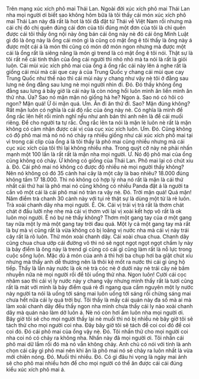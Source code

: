 Trên mạng xúc xích phô mai Thái Lan. Ngoài đời xúc xích phô mai Thái Lan nha mọi người ơi biết sao không hôm bữa là tôi thấy cái món xúc xích phô mai Thái Lan này đã rất là hot là tôi đã đặt từ Thái về Việt Nam rồi nhưng mà cái chị đó chị quên đúng cái đơn của tôi đúng một đơn của tôi là chỉ quên được cái tôi thấy ông nội này ông bán cái ông này nè đó cái ông Minh Luật gì đó là ông này là ổng cái món gì là cũng có mặt ổng ê tôi thấy là ông này á được một cái á là món thì cũng có món dở món ngon nhưng mà được một cái là ổng rất là siêng năng là món gì trend là có mặt ổng ê tôi nói. Thật sự là tôi rất nể cái tinh thần của ổng cái người thì nhỏ nhỏ mà ta nói là rất là giỏi luôn. Cái mùi xúc xích phô mai của ổng á ổng rắc cái này lên á nghe rất là giống cái mùi mà cái que cay á của Trung Quốc y chang cái mùi que cay Trung Quốc như thế nào thì cái mùi này y chang như vậy nè tôi ở đằng sau lưng nè ổng đằng sau lưng nè mọi người nhìn đi. Đó. Đó thấy không ổng đằng sau lưng á bây giờ là cái này là còn nóng hổi luôn mình ăn liền mình ăn thử nha. Ủa? Sao nó mặn mặn nó giống hả he? Ngon à. Sao nó có hôi có ngon? Mặn quá! Ừ ôi mặn quá. Ưm. Ăn đi ăn thử đi. Sao? Mặn đúng không? Rất mặn luôn có nghĩa là cái độ rắc của ông này nè. Có nghĩa là mình để ổng rắc lên hết rồi mình nghĩ nếu như anh bán thì anh nên là để cái muối riêng. Để cho người ta tự rắc. Ổng rắc lên ta nói là mặn lè luôn nè rất là mặn không có cảm nhận được cái vị của cục xúc xích luôn. Ưm. Đó. Cũng không có độ phô mai mà nó nó nó chảy ra nhiều giống như cái xúc xích phô mai tại vì trong cái clip của ổng á là tôi thấy là phô mai cũng nhiều nhưng mà cái cục xúc xích của tôi thì lại không nhiều nha. Trong quýt cỡ này nè phải nhấn mạnh một 100 lần là rất rất là mặn nha mọi người. Ư. Nó độ phô mai của ổng cũng không có chảy. Ừ không có giống của Thái Lan. Phô mai lại có chút xíu à. Đó. Cái phô mai nó không có được độ nhiều nè mọi người thấy không? Nên nó không có đó 35 cành hai cây là một cây là bao nhiêu? 18.000 đúng không tầm 17 18.000. Thì nó không có hợp lý nha nó rất là mặn là cái thứ nhất cái thứ hai là phô mai nó cũng không có nhiều Panda đặt á là người ta cắn vô một cái là cái phô mai nó tràn ra vậy nè. Đó. Trời mặn quá! Quá mặn! Năm điểm trà chanh 30 cành này với tụi rẻ thật sự là dùng một từ là rẻ luôn. Trà xoài chanh dây nha mọi người. Ê. Ok. Cái vị trái vị trà rất là thơm chát chát ở đầu lưỡi nhẹ nhẹ mà cái vị thơm với lại vị xoài kết hợp vô rất là ok luôn mọi người. Ê nó bự nè thấy không? Thơm một gang tay của ơ một gang tay nữa một ly mà một gang tay trời đau quá. Một ly cả một gang tay mà rất là bự mà vị cũng rất là vừa không có bị loãng vị nước nha mà cái vị này trái cây rất là rõ luôn. Thử món xoài chanh dây. Cái xoài chua chua. Chanh dây cũng chua chua ướp cái đường vô thì nó sẽ ngọt ngọt ngọt ngọt chấm ly này là bảy điểm là ông này là trend gì cũng có cái gì cũng làm rất là nỗ lực trong cuộc sống luôn. Mặc dù á món của anh á thì hơi ba chụp hơi ba giật chút xíu nhưng mà thấy anh dễ thương nên là thôi kệ mốt ra nước thì cái gì ủng hộ tiếp. Thấy là lần này nước là ok nè trà cóc nè ở dưới này nè trái cây nè băm nhuyễn nữa nè mọi người rồi để tôi uống thử nha. Ngon luôn! Cười cái cọc nhăm sao thì cái vị ly nước này y chang vậy nhưng mình thấy rất là tươi cũng rất là mát với mình là bảy điểm quá rẻ đi ngang qua cầm nguyên một ly nước này người ta nói là uống tới sáng mai luôn uống tới sáng rồi chừng sáng mai chưa hết nữa cái ly quá trời bự. Tôi thấy là mấy cái quán này đa số mà ai mà làm xoài chanh dây đều thấy ngon nha mình chưa thấy cái ly nào xoài chanh dây mà quán nào làm dở luôn á. Nè nó còn hơi ấm luôn nha mọi người ơi. Bây giờ tôi sẽ cho mọi người thấy lại nè muối thì nó bị nhiều nè bây giờ tôi sẽ tách thử cho mọi người coi nha. Đây bây giờ tôi sẽ tách để coi coi đó để coi coi đó. Đó cái phô mai của ổng vậy nè. Đó. Tôi nhấn thử cho mọi người coi nha coi nó có chảy ra không nha. Nhấn này đã mọi người ơi. Tôi nhấn cái phô mai dữ lắm rồi đó mà nó vẫn không chảy. Anh chủ có nói với tính là anh chọn cái cây gì phô mai nên khi ăn là phô mai nó sẽ chảy ra luôn nhất là vừa mới chiên nóng. Đó. Muối thì nhiều. Đó. Có gì đâu hi vọng là ngày mai ảnh sẽ cho phô mai nhiều hơn để cho mọi người có thể ăn được cái cái đúng kiểu xúc xích phô mai á.